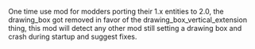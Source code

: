 One time use mod for modders porting their 1.x entities to 2.0,
the drawing_box got removed in favor of the drawing_box_vertical_extension thing,
this mod will detect any other mod still setting a drawing box and crash during startup and suggest fixes.
